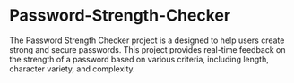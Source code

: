# Password-Strength-Checker
The Password Strength Checker project is a designed to help users create strong and secure passwords. This project provides real-time feedback on the strength of a password based on various criteria, including length, character variety, and complexity.
